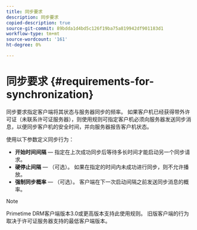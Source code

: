 ```yaml
---
title: 同步要求
description: 同步要求
copied-description: true
source-git-commit: 89bdda1d4bd5c126f19ba75a819942df901183d1
workflow-type: tm+mt
source-wordcount: '161'
ht-degree: 0%

---
```



# 同步要求 {#requirements-for-synchronization}

同步要求指定客户端将其状态与服务器同步的频率。 如果客户机已经获得带外许可证（未联系许可证服务器），则使用规则可指定客户机必须向服务器发送同步消息，以便同步客户机的安全时间，并向服务器报告客户机状态。

使用以下参数定义同步行为：

* **开始时间间隔**  — 指定在上次成功同步后等待多长时间才能启动另一个同步请求。
* **硬停止间隔**  — （可选）。 如果在指定的时间内未成功进行同步，则不允许播放。
* **强制同步概率**  — （可选）。 客户端在下一次启动间隔之前发送同步消息的概率。

>[!NOTE]
>
>Primetime DRM客户端版本3.0或更高版本支持此使用规则。 旧版客户端的行为取决于许可证服务器支持的最低客户端版本。

